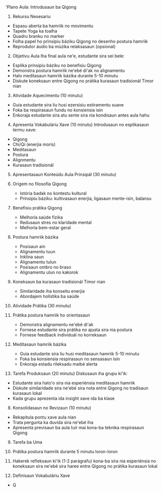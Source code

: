 'Plano Aula: Introdusaun ba Qigong

1. Rekursu Nesesariu
- Espasu aberta ba hamriik no movimentu
- Tapete Yoga ka toalha
- Quadru branku no marker
- Folha papel ho prinsipiu báziku Qigong no desenho postura hamriik
- Reprodutor áudio ba múzika relaksasaun (opsional)

2. Objetivu Aula
Iha final aula ne'e, estudante sira sei bele:
- Esplika prinsipiu báziku no benefisiu Qigong
- Demonstra postura hamriik ne'ebé di'ak no alignamentu
- Halo meditasaun hamriik bázika durante 5-10 minutu
- Diskute koneksaun entre Qigong no prátika kurasaun tradisionál Timor nian

3. Atividade Aquecimentu (10 minutu)
- Guia estudante sira liu husi ezersisiu estiramentu suave
- Foka ba respirasaun fundu no konsiensia isin
- Enkoraja estudante sira atu sente sira nia kondisaun antes aula hahu

4. Apresenta Vokabuláriu Xave (10 minutu)
Introdusaun no esplikasaun termu xave:
- Qigong
- Chi/Qi (enerjia moris)
- Meditasaun
- Postura
- Alignmentu
- Kurasaun tradisionál

5. Apresentasaun Konteúdu Aula Prinsipál (30 minutu)
1. Origem no filosofia Qigong
   - Istória badak no kontestu kultural
   - Prinsipiu báziku: kultivasaun enerjia, ligasaun mente-isin, balansu
2. Benefisiu prátika Qigong
   - Melhoria saúde fízika
   - Redusaun stres no klaridade mental
   - Melhoria bem-estar geral
3. Postura hamriik bázika
   - Posisaun ain
   - Alignamentu tuun
   - Inklina saun
   - Alignamentu tulun
   - Posisaun ombro no braso
   - Alignamentu ulun no kakorok
4. Koneksaun ba kurasaun tradisionál Timor nian
   - Similaridade iha konseitu enerjia
   - Abordajem holístika ba saúde

6. Atividade Prátika (30 minutu)
1. Prátika postura hamriik ho orientasaun
   - Demonstra alignamentu ne'ebé di'ak
   - Fornese estudante sira prátika no ajusta sira nia postura
   - Fornese feedback individuál no korreksaun
2. Meditasaun hamriik bázika
   - Guia estudante sira liu husi meditasaun hamriik 5-10 minutu
   - Foka ba konsiensia respirasaun no sensasaun isin
   - Enkoraja estadu rileksadu maibé alerta 

7. Tarefa Produksaun (20 minutu)
Diskusaun iha grupu ki'ik:
- Estudante sira hato'o sira nia esperiénsia meditasaun hamriik
- Diskute similaridade sira ne'ebé sira nota entre Qigong no tradisaun kurasaun lokal
- Kada grupu aprezenta ida insight xave ida ba klase

8. Konsolidasaun no Revizaun (10 minutu)
- Rekapitula pontu xave aula nian
- Trata pergunta ka duvida sira ne'ebé iha
- Apresenta previsaun ba aula tuir mai kona-ba teknika respirasaun Qigong

9. Tarefa ba Uma
1. Prátika postura hamriik durante 5 minutu loron-loron
2. Hakerek refleksaun ki'ik (1-2 parágrafu) kona-ba sira nia esperiénsia no koneksaun sira ne'ebé sira haree entre Qigong no prátika kurasaun lokal

10. Definisaun Vokabuláriu Xave
- Q